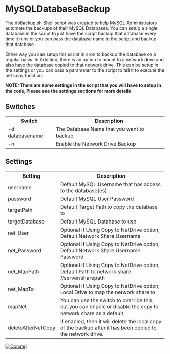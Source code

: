 # MySQLDatabaseBackup

The doBackup.sh Shell script was created to help MySQL Administrators automate the backups of their MySQL Databases.
You can setup a single database in the script to just have the script backup that database every time it runs or
you can pass the database name to the script and backup that database.

Either way you can setup this script in cron to backup the database on a regular basis. 
In Addition, there is an option to mount to a network drive and also have the database 
copied to that network drive.  This can be setup in the settings or you can pass a parameter to the script
to tell it to execute the net copy function.

**NOTE:  There are some settings in the script that you will have to setup in the code, Please see the settings sections for more details**

## Switches

<table>
<tr>
<th>Switch</th>
<th>Description</th>
</tr>
<tr>
<td>-d databasename</td>
<td>The Database Name that you want to backup</td>
</tr>
<tr>
<td>-n</td>
<td>Enable the Network Drive Backup</td>
</tr>
</table>

## Settings

<table>
<tr>
<th>Setting</th>
<th>Description</th>
</tr>
<tr>
<td>username</td>
<td>Default MySQL Username that has access to the database(es)</td>
</tr>
<tr>
<td>password</td>
<td>Default MySQL User Password</td>
</tr>
<tr>
<td>targetPath</td>
<td>Default Target Path to copy the database to</td>
</tr>
<tr>
<td>targetDatabase</td>
<td>Default MySQL Database to use.</td>
</tr>
<tr>
<td>net_User</td>
<td>Optional if Using Copy to NetDrive option, Default Network Share Username</td>
</tr>
<tr>
<td>net_Password</td>
<td>Optional if Using Copy to NetDrive option, Default Network Share Username Password</td>
</tr>
<tr>
<td>net_MapPath</td>
<td>Optional if Using Copy to NetDrive option, Default Path to network share //server/sharepath</td>
</tr>
<tr>
<td>net_MapTo</td>
<td>Optional if Using Copy to NetDrive option, Local Drive to map the network share to</td>
</tr>
<tr>
<td>mapNet</td>
<td>You can use the switch to override this, but you can enable or disable the copy to network share as a default.</td>
</tr>
<tr>
<td>deleteAfterNetCopy</td>
<td>If enabled, then it will delete the local copy of the backup after it has been copied to the network drive.</td>
</tr>
</table>


[![Donate](https://www.paypalobjects.com/en_US/i/btn/btn_donateCC_LG.gif)](https://www.paypal.com/cgi-bin/webscr?cmd=_s-xclick&hosted_button_id=JSW8XEMQVH4BE)]
